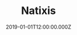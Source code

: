 ---
title: "Natixis"
year: "2019"
excerpt: "Refonte et migrations d'applications dédiées aux services Risques."
skills:
  - C#
  - Azure
  - JavaScript
  - Oracle
date: "2019-01-01T12:00:00.000Z"
---